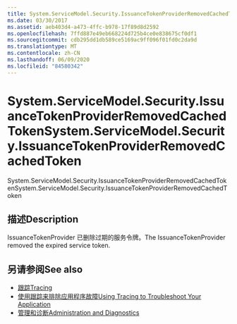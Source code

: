```yaml
---
title: System.ServiceModel.Security.IssuanceTokenProviderRemovedCachedToken
ms.date: 03/30/2017
ms.assetid: aeb403d4-a473-4ffc-b978-17f89d8d2592
ms.openlocfilehash: 7ffd887e49eb668224d725b4ce0e838675cf0df1
ms.sourcegitcommit: cdb295dd1db589ce5169ac9ff096f01fd0c2da9d
ms.translationtype: MT
ms.contentlocale: zh-CN
ms.lasthandoff: 06/09/2020
ms.locfileid: "84580342"
---
```

# <a name="systemservicemodelsecurityissuancetokenproviderremovedcachedtoken"></a><span data-ttu-id="441b4-102">System.ServiceModel.Security.IssuanceTokenProviderRemovedCachedToken</span><span class="sxs-lookup"><span data-stu-id="441b4-102">System.ServiceModel.Security.IssuanceTokenProviderRemovedCachedToken</span></span>
<span data-ttu-id="441b4-103">System.ServiceModel.Security.IssuanceTokenProviderRemovedCachedToken</span><span class="sxs-lookup"><span data-stu-id="441b4-103">System.ServiceModel.Security.IssuanceTokenProviderRemovedCachedToken</span></span>  
  
## <a name="description"></a><span data-ttu-id="441b4-104">描述</span><span class="sxs-lookup"><span data-stu-id="441b4-104">Description</span></span>  
 <span data-ttu-id="441b4-105">IssuanceTokenProvider 已删除过期的服务令牌。</span><span class="sxs-lookup"><span data-stu-id="441b4-105">The IssuanceTokenProvider removed the expired service token.</span></span>  
  
## <a name="see-also"></a><span data-ttu-id="441b4-106">另请参阅</span><span class="sxs-lookup"><span data-stu-id="441b4-106">See also</span></span>

- [<span data-ttu-id="441b4-107">跟踪</span><span class="sxs-lookup"><span data-stu-id="441b4-107">Tracing</span></span>](index.md)
- [<span data-ttu-id="441b4-108">使用跟踪来排除应用程序故障</span><span class="sxs-lookup"><span data-stu-id="441b4-108">Using Tracing to Troubleshoot Your Application</span></span>](using-tracing-to-troubleshoot-your-application.md)
- [<span data-ttu-id="441b4-109">管理和诊断</span><span class="sxs-lookup"><span data-stu-id="441b4-109">Administration and Diagnostics</span></span>](../index.md)
